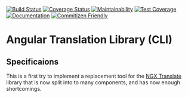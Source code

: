 [![Build Status](https://travis-ci.org/marcobuschini/ng-i18n-cli.svg?branch=master)](https://travis-ci.org/marcobuschini/ng-i18n-cli)
[![Coverage Status](https://coveralls.io/repos/github/marcobuschini/ng-i18n-cli/badge.svg)](https://coveralls.io/github/marcobuschini/ng-i18n-cli)
[![Maintainability](https://api.codeclimate.com/v1/badges/1e7182fa9dbebe0eec71/maintainability)](https://codeclimate.com/github/marcobuschini/ng-i18n-cli/maintainability)
[![Test Coverage](https://api.codeclimate.com/v1/badges/1e7182fa9dbebe0eec71/test_coverage)](https://codeclimate.com/github/marcobuschini/ng-i18n-cli/test_coverage)
[![Documentation](https://img.shields.io/badge/docs-read-brightgreen)](https://marcobuschini.github.io/ng-i18n-cli/index.html)
[![Commitizen Friendly](https://img.shields.io/badge/commitizen-friendly-brightgreen)](http://commitizen.github.io/cz-cli/)

# Angular Translation Library (CLI)

## Specificaions

This is a first try to implement a replacement tool for the [NGX Translate](http://www.ngx-translate.com)
library that is now split into to many components, and has now enough shortcomings.
